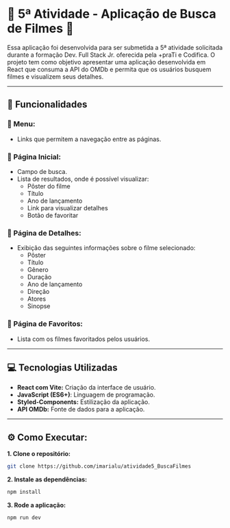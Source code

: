 # :notebook: 5ª Atividade - Aplicação de Busca de Filmes 🎥
Essa aplicação foi desenvolvida para ser submetida a 5ª atividade solicitada durante a formação Dev. Full Stack Jr. oferecida pela +praTi e Codifica. O projeto tem como objetivo apresentar uma aplicação desenvolvida em React que consuma a API do OMDb e permita que os usuários busquem filmes e visualizem seus detalhes.

---

## 🚀 Funcionalidades

### 📌 Menu:
  - Links que permitem a navegação entre as páginas.
### 🔎 Página Inicial:
- Campo de busca.
- Lista de resultados, onde é possível visualizar:
    - Pôster do filme
    - Título
    - Ano de lançamento
    - Link para visualizar detalhes
    - Botão de favoritar
### 🧾 Página de Detalhes:
- Exibição das seguintes informações sobre o filme selecionado:
    - Pôster
    - Título
    - Gênero
    - Duração
    - Ano de lançamento
    - Direção
    - Atores
    - Sinopse
### 🌟 Página de Favoritos: 
- Lista com os filmes favoritados pelos usuários.

---

## 💻 Tecnologias Utilizadas
- **React com Vite:** Criação da interface de usuário.
- **JavaScript (ES6+)**: Linguagem de programação.
- **Styled-Components:** Estilização da aplicação.
- **API OMDb:** Fonte de dados para a aplicação.

---

## ⚙️ Como Executar:

**1. Clone o repositório:**
```bash
git clone https://github.com/imarialu/atividade5_BuscaFilmes
```

**2. Instale as dependências:**
```bash
npm install
```

**3. Rode a aplicação:**
```bash
npm run dev
```
